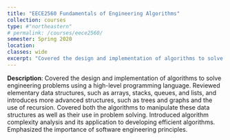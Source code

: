 ```yaml
---
title: "EECE2560 Fundamentals of Engineering Algorithms"
collection: courses
type: #"northeastern"
# permalink: /courses/eece2560/ 
semester: Spring 2020
location: 
classes: wide
excerpt: "Covered the design and implementation of algorithms to solve engineering problems using a high-level programming language. Reviewed elementary data structures, such as arrays, stacks, queues, and lists, and introduces more advanced structures, such as trees and graphs and the use of recursion. Covered both the algorithms to manipulate these data structures as well as their use in problem solving. Introduced algorithm complexity analysis and its application to developing efficient algorithms. Emphasized the importance of software engineering principles."
---
```


**Description**: Covered the design and implementation of algorithms to solve engineering problems using a high-level programming language. Reviewed elementary data structures, such as arrays, stacks, queues, and lists, and introduces more advanced structures, such as trees and graphs and the use of recursion. Covered both the algorithms to manipulate these data structures as well as their use in problem solving. Introduced algorithm complexity analysis and its application to developing efficient algorithms. Emphasized the importance of software engineering principles.